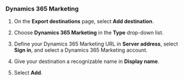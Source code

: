 

### Dynamics 365 Marketing

1. On the **Export destinations** page, select **Add destination**.

2. Choose **Dynamics 365 Marketing** in the **Type** drop-down list.

3. Define your Dynamics 365 Marketing URL in **Server address**, select **Sign in**, and select a Dynamics 365 Marketing account.

4. Give your destination a recognizable name in **Display name**.

5. Select **Add**.